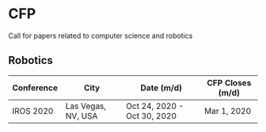 # CFP
Call for papers related to computer science and robotics

## Robotics

Conference                | City                   | Date (m/d)                              | CFP Closes (m/d)
------------------------- | ---------------------- | -------------                           | -------------
IROS 2020                 | Las Vegas, NV, USA     | Oct 24, 2020 - Oct 30, 2020             | Mar 1, 2020

